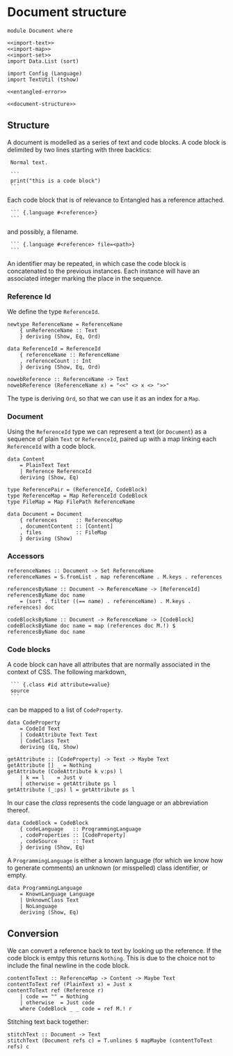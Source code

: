 # Document structure

``` {.haskell file=src/Document.hs}
module Document where

<<import-text>>
<<import-map>>
<<import-set>>
import Data.List (sort)

import Config (Language)
import TextUtil (tshow)

<<entangled-error>>

<<document-structure>>
```

## Structure

A document is modelled as a series of text and code blocks. A code block is delimited by two lines starting with three backtics:

~~~
 Normal text.

 ```
 print("this is a code block")
 ```
~~~

Each code block that is of relevance to Entangled has a reference attached.

~~~
 ``` {.language #<reference>}
 ```
~~~

and possibly, a filename.

~~~
 ``` {.language #<reference> file=<path>}
 ```
~~~

An identifier may be repeated, in which case the code block is concatenated to the previous instances. Each instance will have an associated integer marking the place in the sequence.

### Reference Id
We define the type `ReferenceId`.

``` {.haskell #document-structure}
newtype ReferenceName = ReferenceName
    { unReferenceName :: Text
    } deriving (Show, Eq, Ord)

data ReferenceId = ReferenceId
    { referenceName :: ReferenceName
    , referenceCount :: Int
    } deriving (Show, Eq, Ord)

nowebReference :: ReferenceName -> Text
nowebReference (ReferenceName x) = "<<" <> x <> ">>"
```

The type is deriving `Ord`, so that we can use it as an index for a `Map`.


### Document
Using the `ReferenceId` type we can represent a text (or `Document`) as a sequence of plain `Text` or `ReferenceId`, paired up with a map linking each `ReferenceId` with a code block.

``` {.haskell #document-structure}
data Content
    = PlainText Text
    | Reference ReferenceId
    deriving (Show, Eq)

type ReferencePair = (ReferenceId, CodeBlock)
type ReferenceMap = Map ReferenceId CodeBlock
type FileMap = Map FilePath ReferenceName

data Document = Document
    { references      :: ReferenceMap
    , documentContent :: [Content]
    , files           :: FileMap
    } deriving (Show)
```

### Accessors

``` {.haskell #document-structure}
referenceNames :: Document -> Set ReferenceName
referenceNames = S.fromList . map referenceName . M.keys . references

referencesByName :: Document -> ReferenceName -> [ReferenceId]
referencesByName doc name
    = (sort . filter ((== name) . referenceName) . M.keys . references) doc

codeBlocksByName :: Document -> ReferenceName -> [CodeBlock]
codeBlocksByName doc name = map (references doc M.!) $ referencesByName doc name
```

### Code blocks

A code block can have all attributes that are normally associated in the context of CSS. The following markdown,

~~~
 ``` {.class #id attribute=value}
 source
 ```
~~~

can be mapped to a list of `CodeProperty`.

``` {.haskell #document-structure}
data CodeProperty
    = CodeId Text
    | CodeAttribute Text Text
    | CodeClass Text
    deriving (Eq, Show)

getAttribute :: [CodeProperty] -> Text -> Maybe Text
getAttribute [] _ = Nothing
getAttribute (CodeAttribute k v:ps) l
    | k == l    = Just v
    | otherwise = getAttribute ps l
getAttribute (_:ps) l = getAttribute ps l
```

In our case the *class* represents the code language or an abbreviation thereof.

``` {.haskell #document-structure}
data CodeBlock = CodeBlock
    { codeLanguage   :: ProgrammingLanguage
    , codeProperties :: [CodeProperty]
    , codeSource     :: Text
    } deriving (Show, Eq)
```

A `ProgrammingLanguage` is either a known language (for which we know how to generate comments) an unknown (or misspelled) class identifier, or empty.

``` {.haskell #document-structure}
data ProgrammingLanguage
    = KnownLanguage Language
    | UnknownClass Text
    | NoLanguage
    deriving (Show, Eq)
```

## Conversion

We can convert a reference back to text by looking up the reference. If the code block is emtpy this returns `Nothing`. This is due to the choice not to include the final newline in the code block.

``` {.haskell #document-conversion}
contentToText :: ReferenceMap -> Content -> Maybe Text
contentToText ref (PlainText x) = Just x
contentToText ref (Reference r) 
    | code == "" = Nothing
    | otherwise  = Just code
    where CodeBlock _ _ code = ref M.! r
```

Stitching text back together:

``` {.haskell #document-conversion}
stitchText :: Document -> Text
stitchText (Document refs c) = T.unlines $ mapMaybe (contentToText refs) c
```

